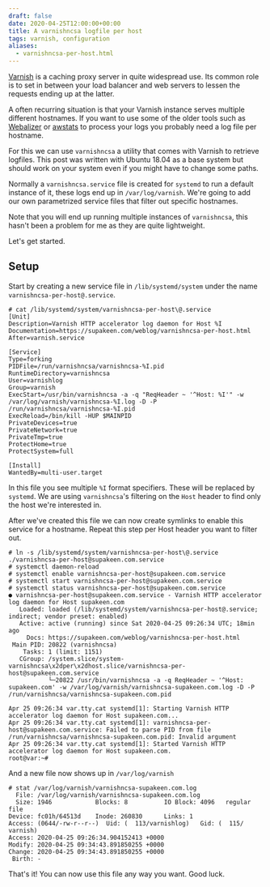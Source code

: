 ```yaml
---
draft: false
date: 2020-04-25T12:00:00+00:00
title: A varnishncsa logfile per host
tags: varnish, configuration
aliases:
  - varnishncsa-per-host.html
---
```


[Varnish](https://varnish-cache.org/) is a caching proxy server in quite widespread use. Its common role is
to set in between your load balancer and web servers to lessen the requests
ending up at the latter.

A often recurring situation is that your Varnish instance serves multiple
different hostnames. If you want to use some of the older tools such as
[Webalizer](http://www.webalizer.org/) or [awstats](https://awstats.sourceforge.io/) to process your logs you probably need a log file per
hostname.

For this we can use `varnishncsa` a utility that comes with Varnish to
retrieve logfiles. This post was written with Ubuntu 18.04 as a base system
but should work on your system even if you might have to change some paths.

Normally a `varnishncsa.service` file is created for `systemd` to run a
default instance of it, these logs end up in `/var/log/varnish`. We're going
to add our own parametrized service files that filter out specific hostnames.

Note that you will end up running multiple instances of `varnishncsa`, this
hasn't been a problem for me as they are quite lightweight.

Let's get started.

## Setup

Start by creating a new service file in `/lib/systemd/system` under the name
`varnishncsa-per-host@.service`.

```
# cat /lib/systemd/system/varnishncsa-per-host\@.service
[Unit]
Description=Varnish HTTP accelerator log daemon for Host %I
Documentation=https://supakeen.com/weblog/varnishncsa-per-host.html
After=varnish.service

[Service]
Type=forking
PIDFile=/run/varnishncsa/varnishncsa-%I.pid
RuntimeDirectory=varnishncsa
User=varnishlog
Group=varnish
ExecStart=/usr/bin/varnishncsa -a -q "ReqHeader ~ '^Host: %I'" -w /var/log/varnish/varnishncsa-%I.log -D -P /run/varnishncsa/varnishncsa-%I.pid
ExecReload=/bin/kill -HUP $MAINPID
PrivateDevices=true
PrivateNetwork=true
PrivateTmp=true
ProtectHome=true
ProtectSystem=full

[Install]
WantedBy=multi-user.target
```

In this file you see multiple `%I` format specifiers. These will be replaced
by `systemd`. We are using `varnishncsa`'s filtering on the `Host` header
to find only the host we're interested in.

After we've created this file we can now create symlinks to enable this service
for a hostname. Repeat this step per Host header you want to filter out.

```
# ln -s /lib/systemd/system/varnishncsa-per-host\@.service ./varnishncsa-per-host@supakeen.com.service
# systemctl daemon-reload
# systemctl enable varnishncsa-per-host@supakeen.com.service
# systemctl start varnishncsa-per-host@supakeen.com.service
# systemctl status varnishncsa-per-host@supakeen.com.service
● varnishncsa-per-host@supakeen.com.service - Varnish HTTP accelerator log daemon for Host supakeen.com
   Loaded: loaded (/lib/systemd/system/varnishncsa-per-host@.service; indirect; vendor preset: enabled)
   Active: active (running) since Sat 2020-04-25 09:26:34 UTC; 18min ago
     Docs: https://supakeen.com/weblog/varnishncsa-per-host.html
 Main PID: 20822 (varnishncsa)
    Tasks: 1 (limit: 1151)
   CGroup: /system.slice/system-varnishncsa\x2dper\x2dhost.slice/varnishncsa-per-host@supakeen.com.service
           └─20822 /usr/bin/varnishncsa -a -q ReqHeader ~ '^Host: supakeen.com' -w /var/log/varnish/varnishncsa-supakeen.com.log -D -P /run/varnishncsa/varnishncsa-supakeen.com.pid

Apr 25 09:26:34 var.tty.cat systemd[1]: Starting Varnish HTTP accelerator log daemon for Host supakeen.com...
Apr 25 09:26:34 var.tty.cat systemd[1]: varnishncsa-per-host@supakeen.com.service: Failed to parse PID from file /run/varnishncsa/varnishncsa-supakeen.com.pid: Invalid argument
Apr 25 09:26:34 var.tty.cat systemd[1]: Started Varnish HTTP accelerator log daemon for Host supakeen.com.
root@var:~#
```

And a new file now shows up in `/var/log/varnish`

```
# stat /var/log/varnish/varnishncsa-supakeen.com.log
  File: /var/log/varnish/varnishncsa-supakeen.com.log
  Size: 1946            Blocks: 8          IO Block: 4096   regular file
Device: fc01h/64513d    Inode: 260830      Links: 1
Access: (0644/-rw-r--r--)  Uid: (  113/varnishlog)   Gid: (  115/ varnish)
Access: 2020-04-25 09:26:34.904152413 +0000
Modify: 2020-04-25 09:34:43.891850255 +0000
Change: 2020-04-25 09:34:43.891850255 +0000
 Birth: -
```

That's it! You can now use this file any way you want. Good luck.
